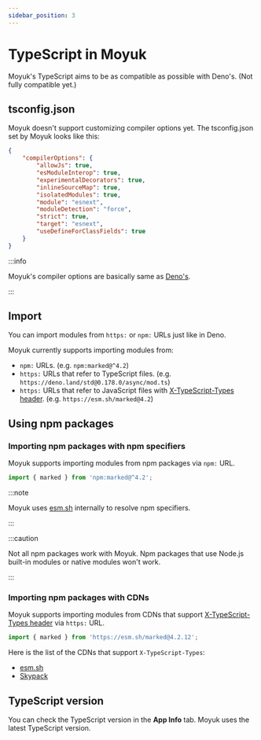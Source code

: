 ```yaml
---
sidebar_position: 3
---
```


# TypeScript in Moyuk

Moyuk's TypeScript aims to be as compatible as possible with Deno's. (Not fully compatible yet.)

## tsconfig.json

Moyuk doesn't support customizing compiler options yet.
The tsconfig.json set by Moyuk looks like this:

```json
{
    "compilerOptions": {
        "allowJs": true,
        "esModuleInterop": true,
        "experimentalDecorators": true,
        "inlineSourceMap": true,
        "isolatedModules": true,
        "module": "esnext",
        "moduleDetection": "force",
        "strict": true,
        "target": "esnext",
        "useDefineForClassFields": true
    }
}
```

:::info

Moyuk's compiler options are basically same as [Deno's](https://deno.land/manual/advanced/typescript/configuration).

:::

## Import

You can import modules from `https:` or `npm:` URLs just like in Deno.

Moyuk currently supports importing modules from:

- `npm:` URLs. (e.g. `npm:marked@^4.2`)
- `https:` URLs that refer to TypeScript files. (e.g. `https://deno.land/std@0.178.0/async/mod.ts`)
- `https:` URLs that refer to JavaScript files with [X-TypeScript-Types header](https://deno.land/manual/advanced/typescript/types#using-x-typescript-types-header). (e.g. `https://esm.sh/marked@4.2`)

## Using npm packages

### Importing npm packages with npm specifiers

Moyuk supports importing modules from npm packages via `npm:` URL.

```ts
import { marked } from 'npm:marked@^4.2';
```

:::note

Moyuk uses [esm.sh](https://esm.sh/) internally to resolve npm specifiers.

:::

:::caution

Not all npm packages work with Moyuk.
Npm packages that use Node.js built-in modules or native modules won't work.

:::

### Importing npm packages with CDNs

Moyuk supports importing modules from CDNs that support [X-TypeScript-Types header](https://deno.land/manual/advanced/typescript/types#using-x-typescript-types-header) via `https:` URL.

```ts
import { marked } from 'https://esm.sh/marked@4.2.12';
```

Here is the list of the CDNs that support `X-TypeScript-Types`:

- [esm.sh](https://esm.sh/)
- [Skypack](https://www.skypack.dev/)

## TypeScript version

You can check the TypeScript version in the **App Info** tab.
Moyuk uses the latest TypeScript version.
